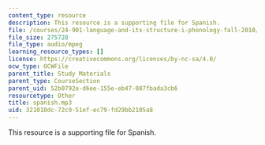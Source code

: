 ```yaml
---
content_type: resource
description: This resource is a supporting file for Spanish.
file: /courses/24-901-language-and-its-structure-i-phonology-fall-2010/321010dc72c951efec79fd29bb2105a8_spanish.mp3
file_size: 275728
file_type: audio/mpeg
learning_resource_types: []
license: https://creativecommons.org/licenses/by-nc-sa/4.0/
ocw_type: OCWFile
parent_title: Study Materials
parent_type: CourseSection
parent_uid: 52b0792e-d6ee-155e-eb47-087fbada3cb6
resourcetype: Other
title: spanish.mp3
uid: 321010dc-72c9-51ef-ec79-fd29bb2105a8
---
```

This resource is a supporting file for Spanish.